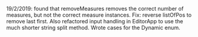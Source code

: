 19/2/2019: found that removeMeasures removes the correct number 
of measures, but not the correct measure instances. 
Fix: reverse listOfPos to remove last first. Also refactored
input handling in EditorApp to use the much shorter string 
split method. Wrote cases for the Dynamic enum. 